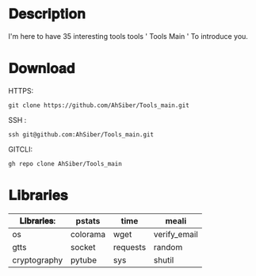 # 𝐃𝐞𝐬𝐜𝐫𝐢𝐩𝐭𝐢𝐨𝐧

I'm here to have 35 interesting tools tools ' Tools Main '
To introduce you.

# 𝐃𝐨𝐰𝐧𝐥𝐨𝐚𝐝 

HTTPS:

    git clone https://github.com/AhSiber/Tools_main.git

SSH : 

    ssh git@github.com:AhSiber/Tools_main.git 

GITCLI:

    gh repo clone AhSiber/Tools_main


# 𝐋𝐢𝐛𝐫𝐚𝐫𝐢𝐞𝐬 

𝐋𝐢𝐛𝐫𝐚𝐫𝐢𝐞𝐬:| pstats | time     | meali      | 
-------|---------|----------|-------     | 
os     |colorama | wget     |verify_email|
gtts   | socket  | requests |random      |
cryptography |pytube| sys   |shutil      |
